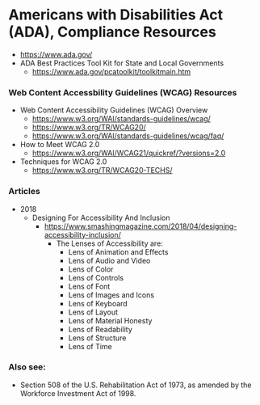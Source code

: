 
Americans with Disabilities Act (ADA), Compliance Resources
====

* https://www.ada.gov/
* ADA Best Practices Tool Kit for State and Local Governments
  * https://www.ada.gov/pcatoolkit/toolkitmain.htm


### Web Content Accessbility Guidelines (WCAG) Resources
* Web Content Accessibility Guidelines (WCAG) Overview
  * https://www.w3.org/WAI/standards-guidelines/wcag/
  * https://www.w3.org/TR/WCAG20/
  * https://www.w3.org/WAI/standards-guidelines/wcag/faq/
* How to Meet WCAG 2.0
  * https://www.w3.org/WAI/WCAG21/quickref/?versions=2.0
* Techniques for WCAG 2.0
  * https://www.w3.org/TR/WCAG20-TECHS/
 

### Articles
* 2018
  * Designing For Accessibility And Inclusion
    * https://www.smashingmagazine.com/2018/04/designing-accessibility-inclusion/ 
      * The Lenses of Accessibility are:
        * Lens of Animation and Effects
        * Lens of Audio and Video
        * Lens of Color
        * Lens of Controls
        * Lens of Font
        * Lens of Images and Icons
        * Lens of Keyboard
        * Lens of Layout
        * Lens of Material Honesty
        * Lens of Readability
        * Lens of Structure
        * Lens of Time




### Also see:  
* Section 508 of the U.S. Rehabilitation Act of 1973, as amended by the Workforce Investment Act of 1998.
